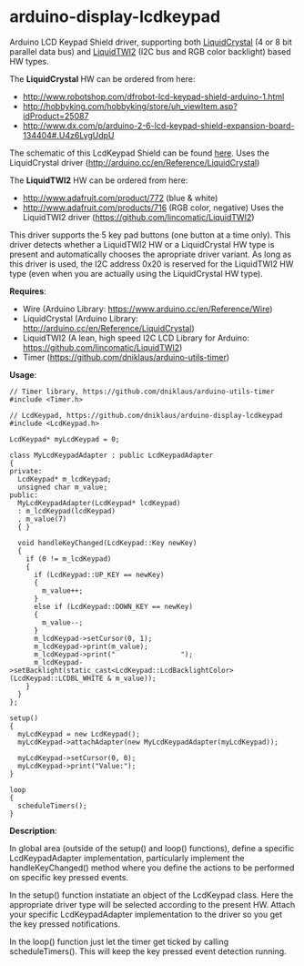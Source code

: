 arduino-display-lcdkeypad
=========================

Arduino LCD Keypad Shield driver, supporting both [LiquidCrystal](http://arduino.cc/en/Reference/LiquidCrystal) (4 or 8 bit parallel data bus) and [LiquidTWI2](https://github.com/lincomatic/LiquidTWI2) (I2C bus and RGB color backlight) based HW types.

The **LiquidCrystal** HW can be ordered from here:
* http://www.robotshop.com/dfrobot-lcd-keypad-shield-arduino-1.html
* http://hobbyking.com/hobbyking/store/uh_viewItem.asp?idProduct=25087
* http://www.dx.com/p/arduino-2-6-lcd-keypad-shield-expansion-board-134404#.U4z6LygUdpU

The schematic of this LcdKeypad Shield can be found [here](http://forum.arduino.cc/index.php?action=dlattach;topic=95618.0;attach=15041).
Uses the LiquidCrystal driver (http://arduino.cc/en/Reference/LiquidCrystal)



The **LiquidTWI2** HW can be ordered from here:
* http://www.adafruit.com/product/772 (blue & white)
* http://www.adafruit.com/products/716 (RGB color, negative)
Uses the LiquidTWI2 driver (https://github.com/lincomatic/LiquidTWI2)



This driver supports the 5 key pad buttons (one button at a time only).
This driver detects whether a LiquidTWI2 HW or a LiquidCrystal HW type is present and automatically chooses the apropriate driver variant.
As long as this driver is used, the I2C address 0x20 is reserved for the LiquidTWI2 HW type (even when you are actually using the LiquidCrystal HW type).

**Requires**:
* Wire (Arduino Library: https://www.arduino.cc/en/Reference/Wire)
* LiquidCrystal (Arduino Library: http://arduino.cc/en/Reference/LiquidCrystal)
* LiquidTWI2 (A lean, high speed I2C LCD Library for Arduino: https://github.com/lincomatic/LiquidTWI2)
* Timer (https://github.com/dniklaus/arduino-utils-timer)



**Usage**:

    // Timer library, https://github.com/dniklaus/arduino-utils-timer
    #include <Timer.h>
    
    // LcdKeypad, https://github.com/dniklaus/arduino-display-lcdkeypad
    #include <LcdKeypad.h>
    
    LcdKeypad* myLcdKeypad = 0;
    
    class MyLcdKeypadAdapter : public LcdKeypadAdapter
    {
    private:
      LcdKeypad* m_lcdKeypad;
      unsigned char m_value;
    public:
      MyLcdKeypadAdapter(LcdKeypad* lcdKeypad)
      : m_lcdKeypad(lcdKeypad)
      , m_value(7)
      { }
      
      void handleKeyChanged(LcdKeypad::Key newKey)
      {
        if (0 != m_lcdKeypad)
        {
          if (LcdKeypad::UP_KEY == newKey)
          {
            m_value++;
          }
          else if (LcdKeypad::DOWN_KEY == newKey)
          {
            m_value--;
          }
          m_lcdKeypad->setCursor(0, 1);
          m_lcdKeypad->print(m_value);
          m_lcdKeypad->print("                ");
          m_lcdKeypad->setBacklight(static_cast<LcdKeypad::LcdBacklightColor>(LcdKeypad::LCDBL_WHITE & m_value));
        }
      }
    };
    
    setup()
    {
      myLcdKeypad = new LcdKeypad();
      myLcdKeypad->attachAdapter(new MyLcdKeypadAdapter(myLcdKeypad));
      
      myLcdKeypad->setCursor(0, 0);
      myLcdKeypad->print("Value:");
    }
    
    loop
    {
      scheduleTimers();
    }


**Description**:

In global area (outside of the setup() and loop() functions), define a specific LcdKeypadAdapter implementation, particularly implement the handleKeyChanged() method where you define the actions to be performed on specific key pressed events.

In the setup() function instatiate an object of the LcdKeypad class. Here the appropriate driver type will be selected according to the present HW. Attach your specific LcdKeypadAdapter implementation to the driver so you get the key pressed notifications.

In the loop() function just let the timer get ticked by calling scheduleTimers(). This will keep the key pressed event detection running.

